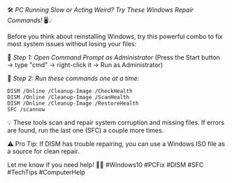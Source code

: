 🛠 *PC Running Slow or Acting Weird? Try These Windows Repair Commands!* 🖥💡

Before you think about reinstalling Windows, try this powerful combo to fix most system issues without losing your files:

🔹 *Step 1: Open Command Prompt as Administrator*
(Press the Start button → type "cmd" → right-click it → Run as Administrator)

🔹 *Step 2: Run these commands one at a time:*
```
DISM /Online /Cleanup-Image /CheckHealth
DISM /Online /Cleanup-Image /ScanHealth
DISM /Online /Cleanup-Image /RestoreHealth
SFC /scannow
```

💡 These tools scan and repair system corruption and missing files. If errors are found, run the last one (SFC) a couple more times.

⚠ Pro Tip: If DISM has trouble repairing, you can use a Windows ISO file as a source for clean repair.

Let me know if you need help! 🧰💬
\#Windows10 #PCFix #DISM #SFC #TechTips #ComputerHelp
